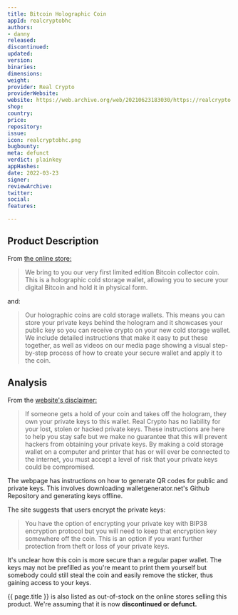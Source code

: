 ```yaml
---
title: Bitcoin Holographic Coin
appId: realcryptobhc
authors:
- danny
released: 
discontinued: 
updated: 
version: 
binaries: 
dimensions: 
weight: 
provider: Real Crypto
providerWebsite: 
website: https://web.archive.org/web/20210623183030/https://realcrypto.org/hologram-how-tos/bitcoin-how-to/
shop: 
country: 
price: 
repository: 
issue: 
icon: realcryptobhc.png
bugbounty: 
meta: defunct
verdict: plainkey
appHashes: 
date: 2022-03-23
signer: 
reviewArchive: 
twitter: 
social: 
features: 

---
```


## Product Description 

From [the online store:](https://www.stakebox.org/collections/real-crypto/products/bitcoin-holographic-coin)

> We bring to you our very first limited edition Bitcoin collector coin. This is a holographic cold storage wallet, allowing you to secure your digital Bitcoin and hold it in physical form.

and:

> Our holographic coins are cold storage wallets. This means you can store your private keys behind the hologram and it showcases your public key so you can receive crypto on your new cold storage wallet. We include detailed instructions that make it easy to put these together, as well as videos on our media page showing a visual step-by-step process of how to create your secure wallet and apply it to the coin.

## Analysis 

From the [website's disclaimer:](https://realcrypto.org/hologram-how-tos/bitcoin-how-to/)

> If someone gets a hold of your coin and takes off the hologram, they own your private keys to this wallet. Real Crypto has no liability for your lost, stolen or hacked private keys. These instructions are here to help you stay safe but we make no guarantee that this will prevent hackers from obtaining your private keys. By making a cold storage wallet on a computer and printer that has or will ever be connected to the internet, you must accept a level of risk that your private keys could be compromised. 


The webpage has instructions on how to generate QR codes for public and private keys. This involves downloading walletgenerator.net's Github Repository and generating keys offline. 

The site suggests that users encrypt the private keys:

> You have the option of encrypting your private key with BIP38 encryption protocol but you will need to keep that encryption key somewhere off the coin. This is an option if you want further protection from theft or loss of your private keys.

It's unclear how this coin is more secure than a regular paper wallet. The keys may not be prefilled as you're meant to print them yourself but somebody could still steal the coin and easily remove the sticker, thus gaining access to your keys.

{{ page.title }} is also listed as out-of-stock on the online stores selling this product. We're assuming that it is now **discontinued or defunct.**